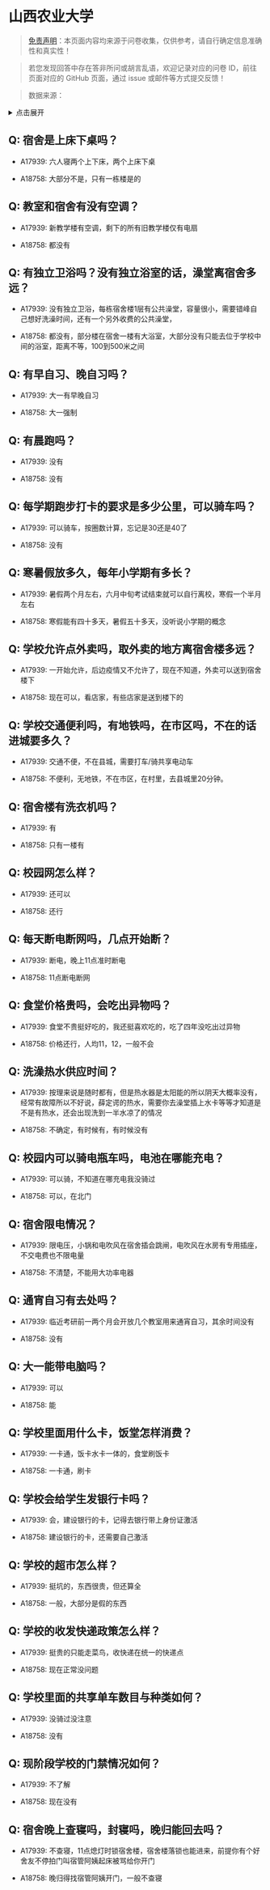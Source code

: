 # 山西农业大学

> [免责声明](https://colleges.chat/#_3)：本页面内容均来源于问卷收集，仅供参考，请自行确定信息准确性和真实性！

> 若您发现回答中存在答非所问或胡言乱语，欢迎记录对应的问卷 ID，前往页面对应的 GitHub 页面，通过 issue 或邮件等方式提交反馈！

> 数据来源：

<details><summary>点击展开</summary>
<ul>
<li>A17939: 匿名 (2023 年 06 月)</li>
<li>A18758: 匿名 (2023 年 06 月)</li>
</ul>
</details>

## Q: 宿舍是上床下桌吗？

- A17939: 六人寝两个上下床，两个上床下桌

- A18758: 大部分不是，只有一栋楼是的

## Q: 教室和宿舍有没有空调？

- A17939: 新教学楼有空调，剩下的所有旧教学楼仅有电扇

- A18758: 都没有

## Q: 有独立卫浴吗？没有独立浴室的话，澡堂离宿舍多远？

- A17939: 没有独立卫浴，每栋宿舍楼1层有公共澡堂，容量很小，需要错峰自己想好洗澡时间，还有一个另外收费的公共澡堂，

- A18758: 都没有，部分楼在宿舍一楼有大浴室，大部分没有只能去位于学校中间的浴室，距离不等，100到500米之间

## Q: 有早自习、晚自习吗？

- A17939: 大一有早晚自习

- A18758: 大一强制

## Q: 有晨跑吗？

- A17939: 没有

- A18758: 没有

## Q: 每学期跑步打卡的要求是多少公里，可以骑车吗？

- A17939: 可以骑车，按圈数计算，忘记是30还是40了

- A18758: 没有

## Q: 寒暑假放多久，每年小学期有多长？

- A17939: 暑假两个月左右，六月中旬考试结束就可以自行离校，寒假一个半月左右

- A18758: 寒假能有四十多天，暑假五十多天，没听说小学期的概念

## Q: 学校允许点外卖吗，取外卖的地方离宿舍楼多远？

- A17939: 一开始允许，后边疫情又不允许了，现在不知道，外卖可以送到宿舍楼下

- A18758: 现在可以，看店家，有些店家是送到楼下的

## Q: 学校交通便利吗，有地铁吗，在市区吗，不在的话进城要多久？

- A17939: 交通不便，不在县城，需要打车/骑共享电动车

- A18758: 不便利，无地铁，不在市区，在村里，去县城里20分钟。

## Q: 宿舍楼有洗衣机吗？

- A17939: 有

- A18758: 只有一楼有

## Q: 校园网怎么样？

- A17939: 还可以

- A18758: 还行

## Q: 每天断电断网吗，几点开始断？

- A17939: 断电，晚上11点准时断电

- A18758: 11点断电断网

## Q: 食堂价格贵吗，会吃出异物吗？

- A17939: 食堂不贵挺好吃的，我还挺喜欢吃的，吃了四年没吃出过异物

- A18758: 价格还行，人均11，12，一般不会

## Q: 洗澡热水供应时间？

- A17939: 按理来说是随时都有，但是热水器是太阳能的所以阴天大概率没有，经常有故障所以不好说，薛定谔的热水，需要你去澡堂插上水卡等等才知道是不是有热水，还会出现洗到一半水凉了的情况

- A18758: 不确定，有时候有，有时候没有

## Q: 校园内可以骑电瓶车吗，电池在哪能充电？

- A17939: 可以骑，不知道在哪充电我没骑过

- A18758: 可以，在北门

## Q: 宿舍限电情况？

- A17939: 限电压，小锅和电吹风在宿舍插会跳闸，电吹风在水房有专用插座，不交电费也不限电量

- A18758: 不清楚，不能用大功率电器

## Q: 通宵自习有去处吗？

- A17939: 临近考研前一两个月会开放几个教室用来通宵自习，其余时间没有

- A18758: 没有

## Q: 大一能带电脑吗？

- A17939: 可以

- A18758: 能

## Q: 学校里面用什么卡，饭堂怎样消费？

- A17939: 一卡通，饭卡水卡一体的，食堂刷饭卡

- A18758: 一卡通，刷卡

## Q: 学校会给学生发银行卡吗？

- A17939: 会，建设银行的卡，记得去银行带上身份证激活

- A18758: 建设银行的卡，还需要自己激活

## Q: 学校的超市怎么样？

- A17939: 挺坑的，东西很贵，但还算全

- A18758: 一般，大部分是假的东西

## Q: 学校的收发快递政策怎么样？

- A17939: 挺贵的只能走菜鸟，收快递在统一的快递点

- A18758: 现在正常没问题

## Q: 学校里面的共享单车数目与种类如何？

- A17939: 没骑过没注意

- A18758: 没有

## Q: 现阶段学校的门禁情况如何？

- A17939: 不了解

- A18758: 现在没有

## Q: 宿舍晚上查寝吗，封寝吗，晚归能回去吗？

- A17939: 不查寝，11点熄灯时锁宿舍楼，宿舍楼落锁也能进来，前提你有个好舍友不停拍门叫宿管阿姨起床被骂给你开门

- A18758: 晚归得找宿管阿姨开门，一般不查寝

